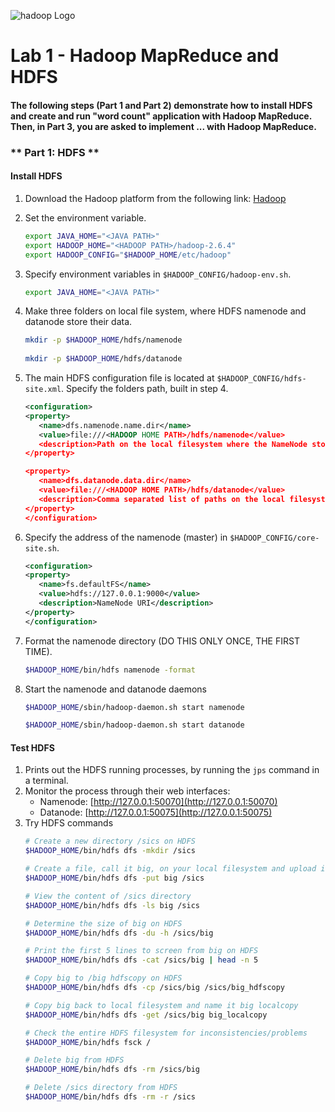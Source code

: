 ![hadoop Logo](/files/logo/hadoop.png)
# **Lab 1 - Hadoop MapReduce and HDFS**
#### The following steps (Part 1 and Part 2) demonstrate how to install HDFS and create and run "word count" application with Hadoop MapReduce. Then, in Part 3, you are asked to implement ... with Hadoop MapReduce.

### ** Part 1: HDFS **

#### Install HDFS

1. Download the Hadoop platform from the following link:
[Hadoop](http://www.apache.org/dyn/closer.cgi/hadoop/common/hadoop-2.6.4/hadoop-2.6.4.tar.gz)

2. Set the environment variable.
   ```bash
   export JAVA_HOME="<JAVA PATH>"
   export HADOOP_HOME="<HADOOP PATH>/hadoop-2.6.4"
   export HADOOP_CONFIG="$HADOOP_HOME/etc/hadoop"
   ```

3. Specify environment variables in `$HADOOP_CONFIG/hadoop-env.sh`.
   ```bash
   export JAVA_HOME="<JAVA PATH>"
   ```

4. Make three folders on local file system, where HDFS namenode and datanode store their data.
   ```bash
   mkdir -p $HADOOP_HOME/hdfs/namenode
  
   mkdir -p $HADOOP_HOME/hdfs/datanode
   ```

5. The main HDFS configuration file is located at `$HADOOP_CONFIG/hdfs-site.xml`. Specify the folders path, built in step 4.
   ```xml
   <configuration>
   <property>
      <name>dfs.namenode.name.dir</name>
      <value>file:///<HADOOP HOME PATH>/hdfs/namenode</value>
      <description>Path on the local filesystem where the NameNode stores the namespace and transaction logs persistently.</description>
   </property>

   <property>
      <name>dfs.datanode.data.dir</name>
      <value>file:///<HADOOP HOME PATH>/hdfs/datanode</value>
      <description>Comma separated list of paths on the local filesystem of a DataNode where it should store its blocks.</description>
   </property>
   </configuration>
   ```

6. Specify the address of the namenode (master) in `$HADOOP_CONFIG/core-site.sh`.
   ```xml
   <configuration>
   <property>
      <name>fs.defaultFS</name>
      <value>hdfs://127.0.0.1:9000</value>
      <description>NameNode URI</description>
   </property>
   </configuration>
   ```

7. Format the namenode directory (DO THIS ONLY ONCE, THE FIRST TIME).
   ```bash
   $HADOOP_HOME/bin/hdfs namenode -format
   ```

8. Start the namenode and datanode daemons
   ```bash
   $HADOOP_HOME/sbin/hadoop-daemon.sh start namenode

   $HADOOP_HOME/sbin/hadoop-daemon.sh start datanode
   ```

#### Test HDFS
1. Prints out the HDFS running processes, by running the `jps` command in a terminal.
2. Monitor the process through their web interfaces:
   - Namenode: [http://127.0.0.1:50070](http://127.0.0.1:50070)
   - Datanode: [http://127.0.0.1:50075](http://127.0.0.1:50075)
3. Try HDFS commands
   ```bash
   # Create a new directory /sics on HDFS
   $HADOOP_HOME/bin/hdfs dfs -mkdir /sics

   # Create a file, call it big, on your local filesystem and upload it to HDFS under /sics.
   $HADOOP_HOME/bin/hdfs dfs -put big /sics

   # View the content of /sics directory
   $HADOOP_HOME/bin/hdfs dfs -ls big /sics

   # Determine the size of big on HDFS
   $HADOOP_HOME/bin/hdfs dfs -du -h /sics/big

   # Print the first 5 lines to screen from big on HDFS
   $HADOOP_HOME/bin/hdfs dfs -cat /sics/big | head -n 5
   
   # Copy big to /big hdfscopy on HDFS
   $HADOOP_HOME/bin/hdfs dfs -cp /sics/big /sics/big_hdfscopy
   
   # Copy big back to local filesystem and name it big localcopy
   $HADOOP_HOME/bin/hdfs dfs -get /sics/big big_localcopy
   
   # Check the entire HDFS filesystem for inconsistencies/problems
   $HADOOP_HOME/bin/hdfs fsck /
   
   # Delete big from HDFS
   $HADOOP_HOME/bin/hdfs dfs -rm /sics/big
   
   # Delete /sics directory from HDFS
   $HADOOP_HOME/bin/hdfs dfs -rm -r /sics
   ```

